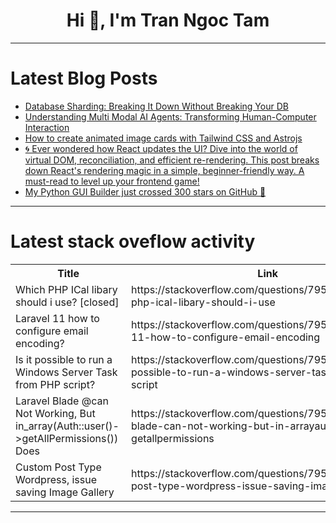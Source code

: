 <h1 align="center">Hi 👋, I'm Tran Ngoc Tam</h1>

---

# Latest Blog Posts 
<!-- BLOG-POST-LIST:START -->
- [Database Sharding: Breaking It Down Without Breaking Your DB](https://dev.to/lovestaco/database-sharding-breaking-it-down-without-breaking-your-db-3f64)
- [Understanding Multi Modal AI Agents: Transforming Human-Computer Interaction](https://dev.to/bhavyajain/understanding-multi-modal-ai-agents-transforming-human-computer-interaction-3f09)
- [How to create animated image cards with Tailwind CSS and Astrojs](https://dev.to/mike_andreuzza/how-to-create-animated-image-cards-with-tailwind-css-and-astrojs-18j2)
- [🌀 Ever wondered how React updates the UI? Dive into the world of virtual DOM, reconciliation, and efficient re-rendering. This post breaks down React&#39;s rendering magic in a simple, beginner-friendly way. A must-read to level up your frontend game!](https://dev.to/joshi16/ever-wondered-how-react-updates-the-ui-dive-into-the-world-of-virtual-dom-reconciliation-and-pe7)
- [My Python GUI Builder just crossed 300 stars on GitHub 🤯](https://dev.to/paul_freeman/my-python-gui-builder-just-crossed-300-stars-on-github-545h)
<!-- BLOG-POST-LIST:END -->

---

# Latest stack oveflow activity
<table>
  <tr><th>Title</th><th>Link</th></tr>
  <!-- STACKOVERFLOW:START --><tr><td>Which PHP ICal libary should i use? [closed]</td><td>https://stackoverflow.com/questions/79503137/which-php-ical-libary-should-i-use</td></tr><tr><td>Laravel 11 how to configure email encoding?</td><td>https://stackoverflow.com/questions/79503107/laravel-11-how-to-configure-email-encoding</td></tr><tr><td>Is it possible to run a Windows Server Task from PHP script?</td><td>https://stackoverflow.com/questions/79503094/is-it-possible-to-run-a-windows-server-task-from-php-script</td></tr><tr><td>Laravel Blade @can Not Working, But in_array&lpar;Auth::user&lpar;&rpar;-&gt;getAllPermissions&lpar;&rpar;&rpar; Does</td><td>https://stackoverflow.com/questions/79503025/laravel-blade-can-not-working-but-in-arrayauthuser-getallpermissions</td></tr><tr><td>Custom Post Type Wordpress, issue saving Image Gallery</td><td>https://stackoverflow.com/questions/79502338/custom-post-type-wordpress-issue-saving-image-gallery</td></tr><!-- STACKOVERFLOW:END -->
</table>

---


